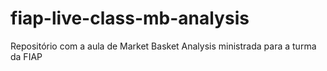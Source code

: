 # fiap-live-class-mb-analysis
Repositório com a aula de Market Basket Analysis ministrada para a turma da FIAP
